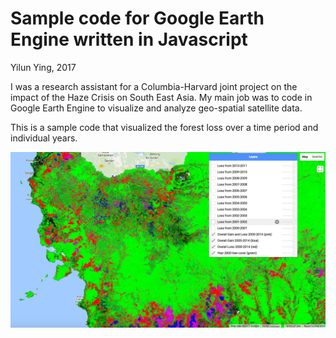 # Sample code for Google Earth Engine written in Javascript

Yilun Ying, 2017

I was a research assistant for a Columbia-Harvard joint project on the impact of the Haze Crisis on South East Asia. 
My main job was to code in Google Earth Engine to visualize and analyze geo-spatial satellite data.

This is a sample code that visualized the forest loss over a time period and individual years.

![Alt text](https://raw.githubusercontent.com/yyilun/earth_engine/master/screencap.jpg "Screen Cap")
